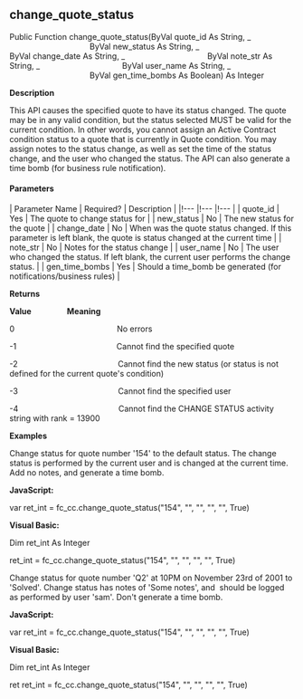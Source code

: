 change_quote_status
---------------------

Public Function change_quote_status(ByVal quote_id As String, _
                                    ByVal new_status As String, _
                                    ByVal change_date As String, _
                                    ByVal note_str As String, _
                                    ByVal user_name As String, _
                                    ByVal gen_time_bombs As Boolean) As Integer

**Description**

This API causes the specified quote to have its status changed. The quote may be in any valid condition, but the status selected MUST be valid for the current condition. In other words, you cannot assign an Active Contract condition status to a quote that is currently in Quote condition. You may assign notes to the status change, as well as set the time of the status change, and the user who changed the status. The API can also generate a time bomb (for business rule notification).

#### Parameters

| Parameter Name | Required? | Description |
|!--- |!--- |!--- |
| quote_id | Yes | The quote to change status for |
| new_status | No | The new status for the quote |
| change_date | No | When was the quote status changed. If this parameter is left blank, the quote is status changed at the current time |
| note_str | No | Notes for the status change |
| user_name | No | The user who changed the status. If left blank, the current user performs the change status. |
| gen_time_bombs | Yes | Should a time_bomb be generated (for notifications/business rules) |

**Returns**

**Value**                **Meaning**

0                                              No errors

-1                                             Cannot find the specified quote

-2                                             Cannot find the new status (or status is not defined for the current quote's condition)

-3                                             Cannot find the specified user

-4                                             Cannot find the CHANGE STATUS activity string with rank = 13900

**Examples**

 Change status for quote number '154' to the default status. The change status is performed by the current user and is changed at the current time. Add no notes, and generate a time bomb.

**JavaScript:**

var ret_int = fc_cc.change_quote_status("154", "", "", "", "", True)

**Visual Basic:**

Dim ret_int As Integer

ret_int = fc_cc.change_quote_status("154", "", "", "", "", True)

 Change status for quote number 'Q2' at 10PM on November 23rd of 2001 to 'Solved'. Change status has notes of 'Some notes', and  should be logged as performed by user 'sam'. Don't generate a time bomb.

**JavaScript:**

var ret_int = fc_cc.change_quote_status("154", "", "", "", "", True)

**Visual Basic:**

Dim ret_int As Integer

ret ret_int = fc_cc.change_quote_status("154", "", "", "", "", True)